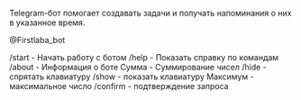 Telegram-бот помогает создавать задачи и получать напоминания о них в указанное время.

@Firstlaba_bot

/start - Начать работу с ботом
/help - Показать справку по командам
/about - Информация о боте
Сумма - Суммирование чисел
/hide - спрятать клавиатуру
/show - показать клавиатуру
Максимум - максимальное число
/confirm - подтверждение запроса